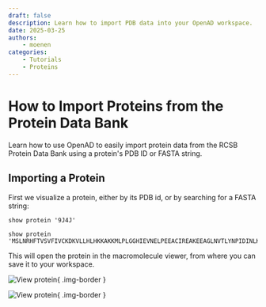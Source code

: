 ```yaml
---
draft: false
description: Learn how to import PDB data into your OpenAD workspace.
date: 2025-03-25
authors:
    - moenen
categories:
    - Tutorials
    - Proteins
---
```


# How to Import Proteins from the Protein Data Bank

Learn how to use OpenAD to easily import protein data from the RCSB Protein Data Bank using a protein's PDB ID or FASTA string.

<!-- more -->

<!-- INSERT:INSTALL_OPENAD.md -->

<!-- INSERT:CLI_VS_JUP.md -->

## Importing a Protein

First we visualize a protein, either by its PDB id, or by searching for a FASTA string:

```shell
show protein '9J4J'
```

```shell
show protein 'MSLNRHFTVSVFIVCKDKVLLHLHKKAKKMLPLGGHIEVNELPEEACIREAKEEAGLNVTLYNPIDINLKKSCDLSGEKLLINPIHTILGDVSPNHSHIDFVYYATTTSFETSPEIGESKILKWYSKEDLKNAHNIQENILVMATEALDLLEGHHHHHH'
```

This will open the protein in the macromolecule viewer, from where you can save it to your workspace.

![View protein](view-protein.png){ .img-border }

![View protein](save-protein.png){ .img-border }

<!-- INSERT:CONTINUE_LEARNING_PROTEINS.md -->